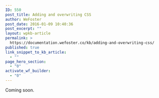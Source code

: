 ```yaml
---
ID: 550
post_title: Adding and overwriting CSS
author: WeFoster
post_date: 2016-01-09 10:40:36
post_excerpt: ""
layout: wpkb-article
permalink: >
  https://documentation.wefoster.co/kb/adding-and-overwriting-css/
published: true
link_snippet_to_kb_article:
  - ""
page_hero_section:
  - "0"
activate_wf_builder:
  - "0"
---
```

Coming soon.